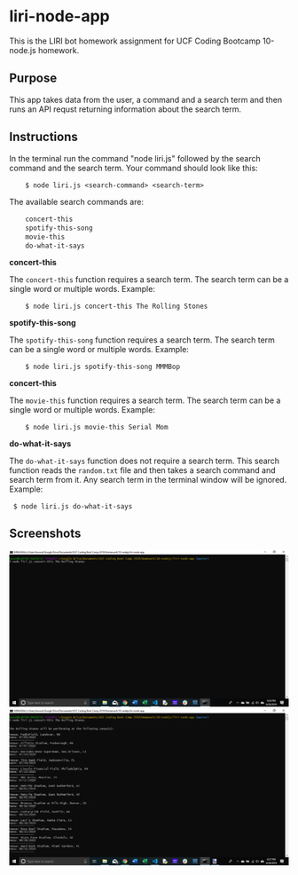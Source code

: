 # liri-node-app

This is the LIRI bot homework assignment for UCF Coding Bootcamp 10-node.js homework.

## Purpose

This app takes data from the user, a command and a search term and then runs an API requst returning information about the search term.

## Instructions

In the terminal run the command "node liri.js" followed by the search command and the search term.  Your command should look like this:

```
    $ node liri.js <search-command> <search-term>
```

The available search commands are:

```
    concert-this
    spotify-this-song
    movie-this
    do-what-it-says
```

**concert-this**

The `concert-this` function requires a search term. The search term can be a single word or multiple words.  Example:
```
    $ node liri.js concert-this The Rolling Stones
```

**spotify-this-song**

The `spotify-this-song` function requires a search term. The search term can be a single word or multiple words. Example:
```
    $ node liri.js spotify-this-song MMMBop
```

**concert-this**

The `movie-this` function requires a search term. The search term can be a single word or multiple words. Example:
```
    $ node liri.js movie-this Serial Mom
```

**do-what-it-says**

The `do-what-it-says` function does not require a search term. This search function reads the `random.txt` file and then takes a search command and search term from it.  Any search term in the terminal window will be ignored.  Example:
```
 $ node liri.js do-what-it-says
```
## Screenshots
![concert-this command example](screen1a.png)
![concert-this results example](screen1b.png)

